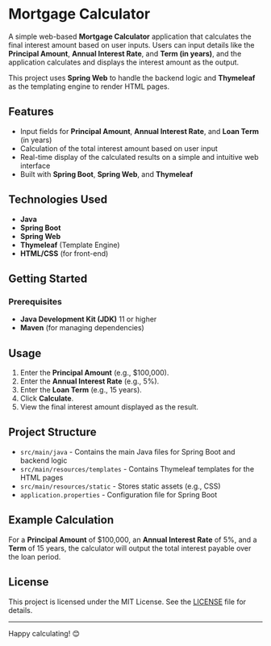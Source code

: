 # Mortgage Calculator

A simple web-based **Mortgage Calculator** application that calculates the final interest amount based on user inputs. Users can input details like the **Principal Amount**, **Annual Interest Rate**, and **Term (in years)**, and the application calculates and displays the interest amount as the output. 

This project uses **Spring Web** to handle the backend logic and **Thymeleaf** as the templating engine to render HTML pages.

## Features

- Input fields for **Principal Amount**, **Annual Interest Rate**, and **Loan Term** (in years)
- Calculation of the total interest amount based on user input
- Real-time display of the calculated results on a simple and intuitive web interface
- Built with **Spring Boot**, **Spring Web**, and **Thymeleaf**

## Technologies Used

- **Java**
- **Spring Boot**
- **Spring Web**
- **Thymeleaf** (Template Engine)
- **HTML/CSS** (for front-end)

## Getting Started

### Prerequisites

- **Java Development Kit (JDK)** 11 or higher
- **Maven** (for managing dependencies)

## Usage

1. Enter the **Principal Amount** (e.g., $100,000).
2. Enter the **Annual Interest Rate** (e.g., 5%).
3. Enter the **Loan Term** (e.g., 15 years).
4. Click **Calculate**.
5. View the final interest amount displayed as the result.

## Project Structure

- `src/main/java` - Contains the main Java files for Spring Boot and backend logic
- `src/main/resources/templates` - Contains Thymeleaf templates for the HTML pages
- `src/main/resources/static` - Stores static assets (e.g., CSS)
- `application.properties` - Configuration file for Spring Boot

## Example Calculation

For a **Principal Amount** of $100,000, an **Annual Interest Rate** of 5%, and a **Term** of 15 years, the calculator will output the total interest payable over the loan period.

## License

This project is licensed under the MIT License. See the [LICENSE](LICENSE) file for details.

---

Happy calculating! 😊
